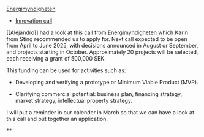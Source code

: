 [Energimyndigheten](https://www.energimyndigheten.se/)

- [Innovation call](https://www.energimyndigheten.se/forskning-och-innovation/forskning/internationella-insatser/eus-innovationsfond/)

[[Alejandro]] had a look at this [call from Energimyndigheten](https://www.energimyndigheten.se/utlysningar/konceptutveckling-av-innovationer-med-affarsfokus/) which Karin from Sting recommended us to apply for. Next call expected to be open from April to June 2025, with decisions announced in August or September, and projects starting in October. Approximately 20 projects will be selected, each receiving a grant of 500,000 SEK.

This funding can be used for activities such as:

- Developing and verifying a prototype or Minimum Viable Product (MVP).

- Clarifying commercial potential: business plan, financing strategy, market strategy, intellectual property strategy.  

I will put a reminder in our calender in March so that we can have a look at this call and put together an application.

**